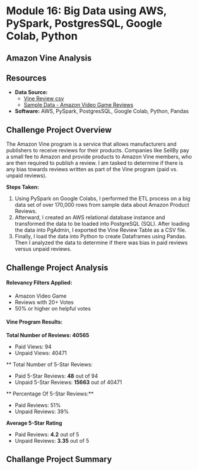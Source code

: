 # Module 16: Big Data using AWS, PySpark, PostgresSQL, Google Colab, Python




## Amazon Vine Analysis

## Resources

- **Data Source:** 
  - [Vine Review csv](resources/vine_table.csv)
  - [Sample Data - Amazon Video Game Reviews](https://s3.amazonaws.com/amazon-reviews-pds/tsv/index.txt)
- **Software:** AWS, PySpark, PostgresSQL, Google Colab, Python, Pandas

## Challenge Project Overview 

The Amazon Vine program is a service that allows manufacturers and publishers to receive reviews for their products. Companies like SellBy pay a small fee to Amazon and provide products to Amazon Vine members, who are then required to publish a review. I am tasked to determine if there is any bias towards reviews written as part of the Vine program (paid vs. unpaid reviews).

**Steps Taken:**

1) Using PySpark on Google Colabs, I performed the ETL process on a big data set of over 170,000 rows from sample data about Amazon Product Reviews. 
2) Afterward, I created an AWS relational database instance and transformed the data to be loaded into PostgreSQL (SQL). After loading the data into PgAdmin, I exported the Vine Review Table as a CSV file.
3) Finally, I load the data into Python to create Dataframes using Pandas. Then I analyzed the data to determine if there was bias in paid reviews versus unpaid reviews. 

## Challenge Project Analysis

#### **Relevancy Filters Applied:**
- Amazon Video Game 
- Reviews with 20+ Votes
- 50% or higher on helpful votes

#### **Vine Program Results:**

**Total Number of Reviews: 40565**
- Paid Views: 94
- Unpaid Views: 40471

** Total Number of 5-Star Reviews:
 - Paid 5-Star Reviews: **48** out of 94
 - Unpaid 5-Star Reviews: **15663** out of 40471

** Percentage Of 5-Star Reviews:**
- Paid Reviews: 51%
- Unpaid Reviews: 39%

**Average 5-Star Rating**
- Paid Reviews: **4.2** out of 5
- Unpaid Reviews: **3.35** out of 5


## Challange Project Summary
